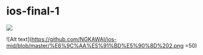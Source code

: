# ios-final-1

<img src=https://www.ncnu.edu.tw/ncnuweb/units/share/全校共用/web_material/images/banner/banner_4.gif>


![Alt text](https://github.com/NGKAWAI/ios-mid/blob/master/%E6%9C%AA%E5%91%BD%E5%90%8D%202.png =50)
